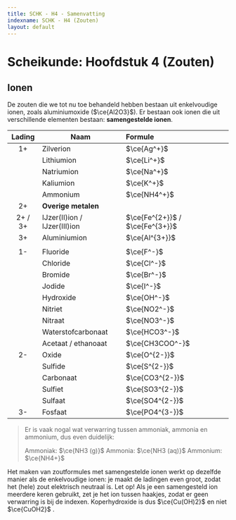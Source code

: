 ```yaml
---
title: SCHK - H4 - Samenvatting
indexname: SCHK - H4 (Zouten)
layout: default
---
```


# Scheikunde: Hoofdstuk 4 (Zouten)

## Ionen

De zouten die we tot nu toe behandeld hebben bestaan uit enkelvoudige ionen, zoals aluminiumoxide ($\ce{Al2O3}$). Er bestaan ook ionen die uit verschillende elementen bestaan: **samengestelde ionen**.

| Lading  | Naam                         | Formule               |
| :-----: | ---------------------------- | :-------------------- |
|   1+    | Zilverion                    | $\ce{Ag^+}$           |
|         | Lithiumion                   | $\ce{Li^+}$           |
|         | Natriumion                   | $\ce{Na^+}$           |
|         | Kaliumion                    | $\ce{K^+}$            |
|         | Ammonium                     | $\ce{NH4^+}$          |
|   2+    | **Overige metalen**          |                       |
| 2+ / 3+ | IJzer(II)ion / IJzer(III)ion | $\ce{Fe^{2+}}$ / $\ce{Fe^{3+}}$ |
|   3+    | Aluminiumion                 | $\ce{Al^{3+}}$        |
|         |                              |                       |
|   1-    | Fluoride                     | $\ce{F^-}$            |
|         | Chloride                     | $\ce{Cl^-}$           |
|         | Bromide                      | $\ce{Br^-}$           |
|         | Jodide                       | $\ce{I^-}$            |
|         | Hydroxide                    | $\ce{OH^-}$           |
|         | Nitriet                      | $\ce{NO2^-}$          |
|         | Nitraat                      | $\ce{NO3^-}$          |
|         | Waterstofcarbonaat           | $\ce{HCO3^-}$         |
|         | Acetaat / ethanoaat          | $\ce{CH3COO^-}$       |
|   2-    | Oxide                        | $\ce{O^{2-}}$         |
|         | Sulfide                      | $\ce{S^{2-}}$         |
|         | Carbonaat                    | $\ce{CO3^{2-}}$       |
|         | Sulfiet                      | $\ce{SO3^{2-}}$       |
|         | Sulfaat                      | $\ce{SO4^{2-}}$       |
|   3-    | Fosfaat                      | $\ce{PO4^{3-}}$       |


> Er is vaak nogal wat verwarring tussen ammoniak, ammonia en ammonium, dus even duidelijk:
> 
> Ammoniak: $\ce{NH3 (g)}$
> Ammonia: $\ce{NH3 (aq)}$
> Ammonium: $\ce{NH4+}$

Het maken van zoutformules met samengestelde ionen werkt op dezelfde manier als de enkelvoudige ionen: je maakt de ladingen even groot, zodat het (hele) zout elektrisch neutraal is. Let op! Als je een samengesteld ion meerdere keren gebruikt, zet je het ion tussen haakjes, zodat er geen verwarring is bij de indexen. Koperhydroxide is dus $\ce{Cu(OH)2}$ en niet $\ce{CuOH2}$ .
